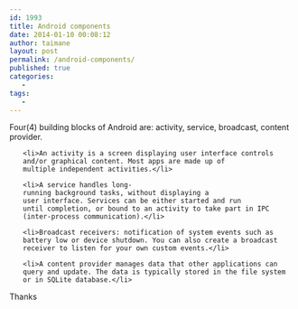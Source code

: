 ```yaml
---
id: 1993
title: Android components
date: 2014-01-10 00:08:12
author: taimane
layout: post
permalink: /android-components/
published: true
categories:
   -
tags:
   -
---
```

Four(4) building blocks of Android are: activity, service, broadcast, content provider.
<ul>
	<li>An activity is a screen displaying user interface controls and/or graphical content. Most apps are made up of multiple independent activities.</li>
	<li>A service handles long-running background tasks, without displaying a user interface. Services can be either started and run until completion, or bound to an activity to take part in IPC (inter-process communication).</li>
	<li>Broadcast receivers: notification of system events such as battery low or device shutdown. You can also create a broadcast receiver to listen for your own custom events.</li>
	<li>A content provider manages data that other applications can query and update. The data is typically stored in the file system or in SQLite database.</li>
</ul>
Thanks  

